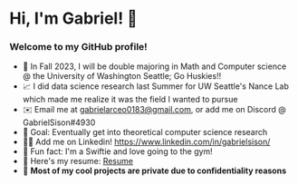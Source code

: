 # Hi, I'm Gabriel! 👋

### Welcome to my GitHub profile!

- 🔭 In Fall 2023, I will be double majoring in Math and Computer science @ the University of Washington Seattle; Go Huskies!! 
- 📈 I did data science research last Summer for UW Seattle's Nance Lab which made me realize it was the field I wanted to pursue
- ✉️ Email me at gabrielarceo0183@gmail.com, or add me on Discord @ GabrielSison#4930
- 🔮 Goal: Eventually get into theoretical computer science research
- 🧑‍💻 Add me on Linkedin! https://www.linkedin.com/in/gabrielsison/
- 🤩 Fun fact: I'm a Swiftie and love going to the gym!
- 📄 Here's my resume: [Resume](https://github.com/Gabriel-Sison/Gabriel-Sison/files/11713942/2024.Resume.-.Gabriel.Sison.pdf)
- 🫢 __Most of my cool projects are private due to confidentiality reasons__
